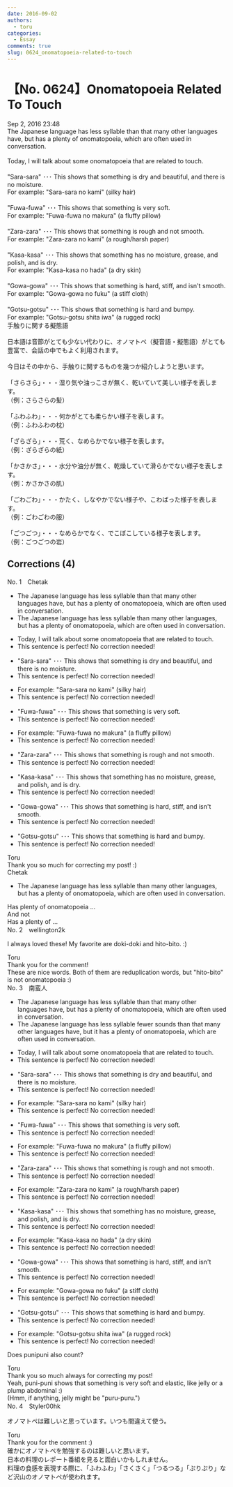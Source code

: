 ```yaml
---
date: 2016-09-02
authors:
  - toru
categories:
  - Essay
comments: true
slug: 0624_onomatopoeia-related-to-touch
---
```


# 【No. 0624】Onomatopoeia Related To Touch
<div class="date">Sep 2, 2016 23:48</div>
<div id="post"><div id="body_show_ori">
The Japanese language has less syllable than that many other languages have, but has a plenty of onomatopoeia, which are often used in conversation.<br/><br/>Today, I will talk about some onomatopoeia that are related to touch.<br/><br/>"Sara-sara" ･･･ This shows that something is dry and beautiful, and there is no moisture.<br/>For example: "Sara-sara no kami" (silky hair)<br/><br/>"Fuwa-fuwa" ･･･ This shows that something is very soft.<br/>For example: "Fuwa-fuwa no makura" (a fluffy pillow)<br/><br/>"Zara-zara" ･･･ This shows that something is rough and not smooth.<br/>For example: "Zara-zara no kami" (a rough/harsh paper)<br/><br/>"Kasa-kasa" ･･･ This shows that something has no moisture, grease, and polish, and is dry.<br/>For example: "Kasa-kasa no hada" (a dry skin)<br/><br/>"Gowa-gowa" ･･･ This shows that something is hard, stiff, and isn't smooth.<br/>For example: "Gowa-gowa no fuku" (a stiff cloth)<br/><br/>"Gotsu-gotsu" ･･･ This shows that something is hard and bumpy.<br/>For example: "Gotsu-gotsu shita iwa" (a rugged rock)
</div></div>

<!-- more -->

<div id="post_ja"><div id="body_show_mo">
手触りに関する擬態語<br/><br/>日本語は音節がとても少ない代わりに、オノマトペ（擬音語・擬態語）がとても豊富で、会話の中でもよく利用されます。<br/><br/>今日はその中から、手触りに関するものを幾つか紹介しようと思います。<br/><br/>「さらさら」・・・湿り気や油っこさが無く、乾いていて美しい様子を表します。<br/>（例：さらさらの髪）<br/><br/>「ふわふわ」・・・何かがとても柔らかい様子を表します。<br/>（例：ふわふわの枕）<br/><br/>「ざらざら」・・・荒く、なめらかでない様子を表します。<br/>（例：ざらざらの紙）<br/><br/>「かさかさ」・・・水分や油分が無く、乾燥していて滑らかでない様子を表します。<br/>（例：かさかさの肌）<br/><br/>「ごわごわ」・・・かたく、しなやかでない様子や、こわばった様子を表します。<br/>（例：ごわごわの服）<br/><br/>「ごつごつ」・・・なめらかでなく、でこぼこしている様子を表します。<br/>（例：ごつごつの岩）
</div></div>

## Corrections (4)
<div id="block"><div class="first_name"> No. 1　<span class="just_name">Chetak</span></div><div id="block2">
<ul class="correction_field">
<li class="incorrect">The Japanese language has less syllable than that many other languages have, but has a plenty of onomatopoeia, which are often used in conversation.</li>
<li class="corrected correct">
The Japanese language has less syllable than many other languages, but has a plenty of onomatopoeia, which are often used in conversation.
</li>
</ul>
<ul class="correction_field">
<li class="incorrect">Today, I will talk about some onomatopoeia that are related to touch.</li>
<li class="corrected perfect">This sentence is perfect! No correction needed!</li>
</ul>
<ul class="correction_field">
<li class="incorrect">"Sara-sara" ･･･ This shows that something is dry and beautiful, and there is no moisture.</li>
<li class="corrected perfect">This sentence is perfect! No correction needed!</li>
</ul>
<ul class="correction_field">
<li class="incorrect">For example: "Sara-sara no kami" (silky hair)</li>
<li class="corrected perfect">This sentence is perfect! No correction needed!</li>
</ul>
<ul class="correction_field">
<li class="incorrect">"Fuwa-fuwa" ･･･ This shows that something is very soft.</li>
<li class="corrected perfect">This sentence is perfect! No correction needed!</li>
</ul>
<ul class="correction_field">
<li class="incorrect">For example: "Fuwa-fuwa no makura" (a fluffy pillow)</li>
<li class="corrected perfect">This sentence is perfect! No correction needed!</li>
</ul>
<ul class="correction_field">
<li class="incorrect">"Zara-zara" ･･･ This shows that something is rough and not smooth.</li>
<li class="corrected perfect">This sentence is perfect! No correction needed!</li>
</ul>
<ul class="correction_field">
<li class="incorrect">"Kasa-kasa" ･･･ This shows that something has no moisture, grease, and polish, and is dry.</li>
<li class="corrected perfect">This sentence is perfect! No correction needed!</li>
</ul>
<ul class="correction_field">
<li class="incorrect">"Gowa-gowa" ･･･ This shows that something is hard, stiff, and isn't smooth.</li>
<li class="corrected perfect">This sentence is perfect! No correction needed!</li>
</ul>
<ul class="correction_field">
<li class="incorrect">"Gotsu-gotsu" ･･･ This shows that something is hard and bumpy.</li>
<li class="corrected perfect">This sentence is perfect! No correction needed!</li>
</ul>
</div><div class="name"><span class="just_name">Toru</span><br>
Thank you so much for correcting my post! :)
</div>
<div class="name"><span class="just_name">Chetak</span><br><div class="quote_field"><ul class="correction_field">
<li class="corrected correct">
The Japanese language has less syllable than many other languages, but has a plenty of onomatopoeia, which are often used in conversation.
</li>
</ul></div>
Has plenty of onomatopoeia ... <br/>And not <br/>Has a plenty of ...
</div>
</div>
<div id="block"><div class="first_name"> No. 2　<span class="just_name">wellington2k</span></div><div id="block2">
<p class="comment_small">
 I always loved these! My favorite are doki-doki and hito-bito. :)
</p>

</div><div class="name"><span class="just_name">Toru</span><br>
Thank you for the comment!<br/>These are nice words. Both of them are reduplication words, but "hito-bito" is not onomatopoeia :)
</div>
</div>
<div id="block"><div class="first_name"> No. 3　<span class="just_name">南蛮人</span></div><div id="block2">
<ul class="correction_field">
<li class="incorrect">The Japanese language has less syllable than that many other languages have, but has a plenty of onomatopoeia, which are often used in conversation.</li>
<li class="corrected correct">
The Japanese language has <span class="sline"><span class="f_red">less syllable</span></span> <span class="f_blue">fewer sounds</span> than that many other languages have, but <span class="f_blue">it</span> has a plenty of onomatopoeia, which are often used in conversation.
</li>
</ul>
<ul class="correction_field">
<li class="incorrect">Today, I will talk about some onomatopoeia that are related to touch.</li>
<li class="corrected perfect">This sentence is perfect! No correction needed!</li>
</ul>
<ul class="correction_field">
<li class="incorrect">"Sara-sara" ･･･ This shows that something is dry and beautiful, and there is no moisture.</li>
<li class="corrected perfect">This sentence is perfect! No correction needed!</li>
</ul>
<ul class="correction_field">
<li class="incorrect">For example: "Sara-sara no kami" (silky hair)</li>
<li class="corrected perfect">This sentence is perfect! No correction needed!</li>
</ul>
<ul class="correction_field">
<li class="incorrect">"Fuwa-fuwa" ･･･ This shows that something is very soft.</li>
<li class="corrected perfect">This sentence is perfect! No correction needed!</li>
</ul>
<ul class="correction_field">
<li class="incorrect">For example: "Fuwa-fuwa no makura" (a fluffy pillow)</li>
<li class="corrected perfect">This sentence is perfect! No correction needed!</li>
</ul>
<ul class="correction_field">
<li class="incorrect">"Zara-zara" ･･･ This shows that something is rough and not smooth.</li>
<li class="corrected perfect">This sentence is perfect! No correction needed!</li>
</ul>
<ul class="correction_field">
<li class="incorrect">For example: "Zara-zara no kami" (a rough/harsh paper)</li>
<li class="corrected perfect">This sentence is perfect! No correction needed!</li>
</ul>
<ul class="correction_field">
<li class="incorrect">"Kasa-kasa" ･･･ This shows that something has no moisture, grease, and polish, and is dry.</li>
<li class="corrected perfect">This sentence is perfect! No correction needed!</li>
</ul>
<ul class="correction_field">
<li class="incorrect">For example: "Kasa-kasa no hada" (a dry skin)</li>
<li class="corrected perfect">This sentence is perfect! No correction needed!</li>
</ul>
<ul class="correction_field">
<li class="incorrect">"Gowa-gowa" ･･･ This shows that something is hard, stiff, and isn't smooth.</li>
<li class="corrected perfect">This sentence is perfect! No correction needed!</li>
</ul>
<ul class="correction_field">
<li class="incorrect">For example: "Gowa-gowa no fuku" (a stiff cloth)</li>
<li class="corrected perfect">This sentence is perfect! No correction needed!</li>
</ul>
<ul class="correction_field">
<li class="incorrect">"Gotsu-gotsu" ･･･ This shows that something is hard and bumpy.</li>
<li class="corrected perfect">This sentence is perfect! No correction needed!</li>
</ul>
<ul class="correction_field">
<li class="incorrect">For example: "Gotsu-gotsu shita iwa" (a rugged rock)</li>
<li class="corrected perfect">This sentence is perfect! No correction needed!</li>
</ul>
<p class="comment_small">
 Does punipuni also count?
</p>

</div><div class="name"><span class="just_name">Toru</span><br>
Thank you so much always for correcting my post!<br/>Yeah, puni-puni shows that something is very soft and elastic, like jelly or a plump abdominal  :)<br/>(Hmm, if anything, jelly might be "puru-puru.")
</div>
</div>
<div id="block"><div class="first_name"> No. 4　<span class="just_name">Styler00hk</span></div><div id="block2">
<p class="comment_small">
 オノマトペは難しいと思っています。いつも間違えて使う。
</p>

</div><div class="name"><span class="just_name">Toru</span><br>
Thank you for the comment :)<br/>確かにオノマトペを勉強するのは難しいと思います。<br/>日本の料理のレポート番組を見ると面白いかもしれません。<br/>料理の食感を表現する際に、「ふわふわ」「さくさく」「つるつる」「ぷりぷり」など沢山のオノマトペが使われます。
</div>
</div>
